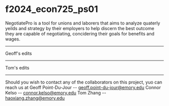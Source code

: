 # f2024_econ725_ps01
NegotiatePro is a tool for unions and laborers that aims to analyze quaterly yeilds and strategy by their employers to help discern the best outcome they are capable of negotiating, concidering their goals for benefits and wages.

--------------

Geoff's edits

--------------

Tom's edits

--------------

Should you wish to contact any of the collaborators on this project, yuo can reach us at
Geoff Point-Du-Jour   --   geoff.point-du-jour@emory.edu
Connor Kelso   --   connor.kelso@emory.edu
Tom Zhang   --   haoxiang.zhang@emory.edu